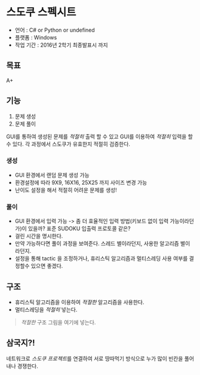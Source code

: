 # 스도쿠 스펙시트

* 언어 : C# or Python or undefined
* 플랫폼 : Windows
* 작업 기간 : 2016년 2학기 최종발표시 까지

## 목표
A+

## 기능
1. 문제 생성
2. 문제 풀이

GUI를 통하여 생성된 문제를 *적절히* 출력 할 수 있고 GUI를 이용하여 *적절히* 입력을 할 수 있다. 
각 과정에서 스도쿠가 유효한지 적절히 검증한다.

### 생성
* GUI 환경에서 랜덤 문제 생성 가능
* 환경설정에 따라 9X9, 16X16, 25X25 까지 사이즈 변경 가능
* 난이도 설정을 해서 적절히 어려운 문제를 생성!

### 풀이
* GUI 환경에서 입력 가능 -> 좀 더 효율적인 입력 방법(키보드 없이 입력 가능이라던가)이 있을까? 표준 SUDOKU 입출력 프로토콜 같은?
* 걸린 시간을 명시한다.
* 만약 가능하다면 풀이 과정을 보여준다. 스레드 별이라던지, 사용한 알고리즘 별이라던지.
* 설정을 통해 tactic 을 조정하거나, 휴리스틱 알고리즘과 멀티스레딩 사용 여부를 결정할수 있으면 좋겠다.

## 구조
* 휴리스틱 알고리즘을 이용하여 *적절한* 알고리즘을 사용한다.
* 멀티스레딩을 *적절히* 넣는다.

> *적절한* 구조 그림을 여기에 넣는다.

## 삼국지?!
네트워크로 *스도쿠 프로젝트*를 연결하여 서로 땅따먹기 방식으로 누가 많이 빈칸을 풀어내나 경쟁한다. 
